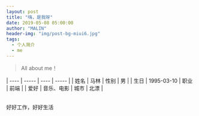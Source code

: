 ```yaml
---
layout: post
title: "嗨，是我呀"
date: 2019-05-08 05:00:00
author: "MALIN"
header-img: "img/post-bg-miui6.jpg"
tags:
  - 个人简介
  - me
---
```


> All about me！

| ---- | ----- | ---- | ----- |
| 姓名 | 马林 | 性别 | 男 |
| 生日 | 1995-03-10 | 职业 | 前端 |
| 爱好 | 音乐、电影 | 城市 | 北漂 |


<div>
<br>好好工作，好好生活
</div>